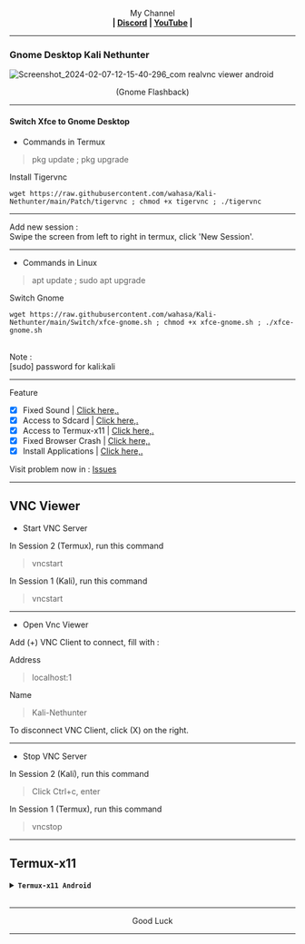 
<p align="center">My Channel</br><b>
| <a href="https://discord.gg/GCehyym">Discord</a> | <a href="https://youtube.com/channel/UC3sLb7eZCu72iv3G1yUhUHQ">YouTube</a> |</b></p>

---
### Gnome Desktop Kali Nethunter
![Screenshot_2024-02-07-12-15-40-296_com realvnc viewer android](https://github.com/wahasa/Kali-Nethunter/assets/69626847/4baaf2ba-19d8-497c-be73-72f11574988e)
<p align="center">(Gnome Flashback)</p>

---
#### Switch Xfce to Gnome Desktop
* Commands in Termux
> pkg update ; pkg upgrade

Install Tigervnc
```
wget https://raw.githubusercontent.com/wahasa/Kali-Nethunter/main/Patch/tigervnc ; chmod +x tigervnc ; ./tigervnc
```

---
Add new session :</br>
Swipe the screen from left to right in termux, click 'New Session'.

---
* Commands in Linux
> apt update ; sudo apt upgrade

Switch Gnome
```
wget https://raw.githubusercontent.com/wahasa/Kali-Nethunter/main/Switch/xfce-gnome.sh ; chmod +x xfce-gnome.sh ; ./xfce-gnome.sh
```

</br>
Note :</br>
[sudo] password for kali:kali

---
Feature
- [x] Fixed Sound          | [Click here,.](https://github.com/wahasa/Kali-Nethunter/tree/main/Note)
- [x] Access to Sdcard     | [Click here,.](https://github.com/wahasa/Kali-Nethunter/tree/main/Note)
- [x] Access to Termux-x11 | [Click here,.](https://github.com/wahasa/Kali-Nethunter/tree/main/Note)
- [x] Fixed Browser Crash  | [Click here,.](https://github.com/wahasa/Kali-Nethunter/tree/main/Note)
- [x] Install Applications | [Click here,.](https://github.com/wahasa/Kali-Nethunter/tree/main/Apps)

Visit problem now in : 
[Issues](https://github.com/wahasa/nethunter/issues)

---
## VNC Viewer
* Start VNC Server

In Session 2 (Termux), run this command
> vncstart

In Session 1 (Kali), run this command
> vncstart

---
* Open Vnc Viewer

Add (+) VNC Client to connect, fill with :

Address
> localhost:1 

Name
> Kali-Nethunter

To disconnect VNC Client, click (X) on the right.

---
* Stop VNC Server

In Session 2 (Kali), run this command
> Click Ctrl+c, enter

In Session 1 (Termux), run this command
> vncstop

---
## Termux-x11
<details></br><summary><b><code>Termux-x11 Android</code></b></summary>

[Click here,.](https://github.com/wahasa/Kali-Nethunter/blob/main/Note/Termux-x11fix.md)
</details>
</br>

---
<p align="center">Good Luck</p>

---
